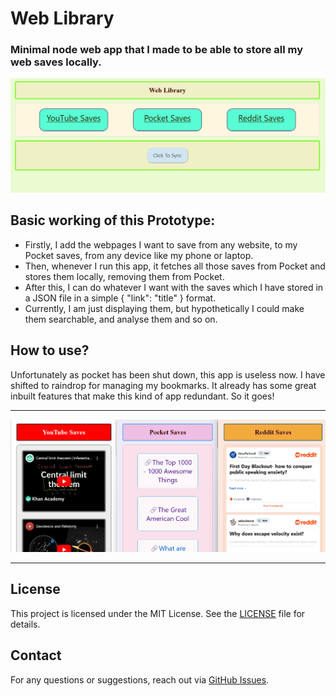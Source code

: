 # Web Library
### Minimal node web app that I made to be able to store all my web saves locally. 
![alt text](project_assets/image.png)

## Basic working of this Prototype:
- Firstly, I add the webpages I want to save from any website, to my Pocket saves, from any device like my phone or laptop.
- Then, whenever I run this app, it fetches all those saves from Pocket and stores them locally, removing them from Pocket.
- After this, I can do whatever I want with the saves which I have stored in a JSON file in a simple { "link": "title" } format.
- Currently, I am just displaying them, but hypothetically I could make them searchable, and analyse them and so on.

## How to use?

Unfortunately as pocket has been shut down, this app is useless now. I have shifted to raindrop for managing my bookmarks. It already has some great inbuilt features that make this kind of app redundant. So it goes!

---

![alt text](project_assets/image-1.png)

---

## License
This project is licensed under the MIT License. See the [LICENSE](https://github.com/chitwan27/webLibrary/blob/main/LICENSE) file for details.

## Contact
For any questions or suggestions, reach out via [GitHub Issues](https://github.com/chitwan27/webLibrary/issues).